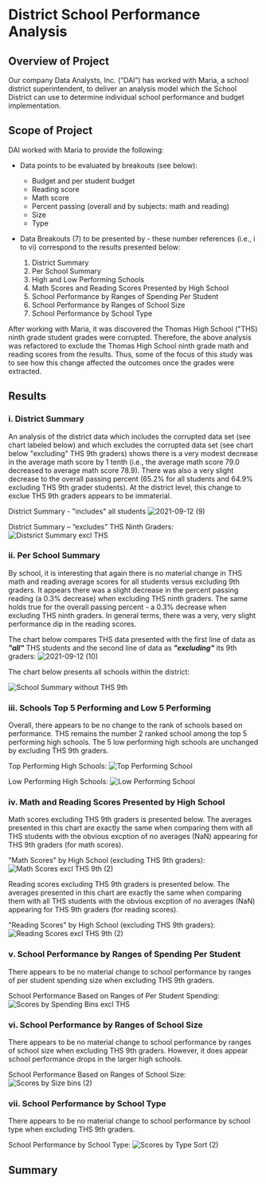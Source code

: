 
# District School Performance Analysis
## Overview of Project
Our company Data Analysts, Inc. (“DAI”) has worked with Maria, a school district superintendent, to deliver an analysis model which the School District can use to determine individual school performance and budget implementation.
## Scope of Project
DAI worked with Maria to provide the following:
* Data points to be evaluated by breakouts (see below):
  * Budget and per student budget
  * Reading score
  * Math score
  * Percent passing (overall and by subjects: math and reading)
  * Size
  * Type

* Data Breakouts (7) to be presented by - these number references (i.e., i to vi) correspond to the results presented below:
     1. District Summary
     2. Per School Summary
     3. High and Low Performing Schools
     4. Math Scores and Reading Scores Presented by High School
     5. School Performance by Ranges of Spending Per Student
     6. School Performance by Ranges of School Size
     7. School Performance by School Type
  
After working with Maria, it was discovered the Thomas High School ("THS) ninth grade student grades were corrupted.  Therefore, the above analysis was refactored to exclude the Thomas High School ninth grade math and reading scores from the results.  Thus, some of the focus of this study was to see how this change affected the outcomes once the grades were extracted.
## Results

### i.  District Summary
An analysis of the district data which includes the corrupted data set (see chart labeled below) and which excludes the corrupted data set (see chart below "excluding" THS 9th graders) shows there is a very modest decrease in the average math score by 1 tenth (i.e., the average math score 79.0 decreased to average math score 78.9).  There was also a very slight decrease to the overall passing percent (65.2% for all students and 64.9% excluding THS 9th grader students).  At the district level, this change to exclue THS 9th graders appears to be immaterial. 

District Summary - "includes" all students
![2021-09-12 (9)](https://user-images.githubusercontent.com/35401581/132998862-b92b2fc4-8da0-4f89-968c-ffa5734cc051.png)


District Summary – “excludes” THS Ninth Graders:
![Distsrict Summary excl THS](https://user-images.githubusercontent.com/35401581/132996591-6c2205fe-6a9d-4c47-a224-831c2fdc626f.png)

### ii.  Per School Summary
By school, it is interesting that again there is no material change in THS math and reading average scores for all students versus excluding 9th graders.  It appears there was a slight decrease in the percent passing reading (a 0.3% decrease) when excluding THS ninth graders. The same holds true for the overall passing percent - a 0.3% decrease when excluding THS ninth graders.  In general terms, there was a very, very slight performance dip in the reading scores.

The chart below compares THS data presented with the first line of data as ***"all"*** THS students and the second line of data as ***"excluding"*** its 9th graders:
![2021-09-12 (10)](https://user-images.githubusercontent.com/35401581/133000167-2d796997-7b01-458b-98ea-c66cc072e539.png)

The chart below presents all schools within the district:

![School Summary without THS 9th](https://user-images.githubusercontent.com/35401581/132996552-abd2d2f7-be8c-4e75-a2bf-c955a03faf74.png)

### iii.  Schools Top 5 Performing and Low 5 Performing

Overall, there appears to be no change to the rank of schools based on performance.  THS remains the number 2 ranked school among the top 5 performing high schools.  The 5 low performing high schools are unchanged by excluding THS 9th graders.

Top Performing High Schools:
![Top Performing School](https://user-images.githubusercontent.com/35401581/133003488-526f1736-8970-4509-b47f-35e578acff38.png)

Low Performing High Schools:
![Low Performing School](https://user-images.githubusercontent.com/35401581/133003473-dfde2352-64ec-40c1-897e-161f73511848.png)

### iv.  Math and Reading Scores Presented by High School
Math scores excluding THS 9th graders is presented below.  The averages presented in this chart are exactly the same when comparing them with all THS students with the obvious excption of no averages (NaN) appearing for THS 9th graders (for math scores).

"Math Scores" by High School (excluding THS 9th graders):
![Math Scores excl  THS 9th (2)](https://user-images.githubusercontent.com/35401581/133001730-4bca6050-4d59-4c27-8d4a-60afe07de186.png)

Reading scores excluding THS 9th graders is presented below.  The averages presented in this chart are exactly the same when comparing them with all THS students with the obvious excption of no averages (NaN) appearing for THS 9th graders (for reading scores).

"Reading Scores" by High School (excluding THS 9th graders):
![Reading Scores excl THS 9th (2)](https://user-images.githubusercontent.com/35401581/133001732-fdbd125e-cbc0-4312-8c32-4bca8143334c.png)

### v.  School Performance by Ranges of Spending Per Student 
There appears to be no material change to school performance by ranges of per student spending size when excluding THS 9th graders.

School Performance Based on Ranges of Per Student Spending:
![Scores by Spending Bins excl  THS](https://user-images.githubusercontent.com/35401581/133002218-22099783-a389-4637-93c0-f4a7bade14fc.png)

### vi.  School Performance by Ranges of School Size
There appears to be no material change to school performance by ranges of school size when excluding THS 9th graders.  However, it does appear school performance drops in the larger high schools.

School Performance Based on Ranges of School Size:
![Scores by Size bins (2)](https://user-images.githubusercontent.com/35401581/133003979-e1fe297f-dd06-4722-9439-6d556c9ebed0.png)

### vii.  School Performance by School Type
There appears to be no material change to school performance by school type when excluding THS 9th graders. 

School Performance by School Type:
![Scores by Type Sort (2)](https://user-images.githubusercontent.com/35401581/133002384-9c63f3dc-ce29-4187-8e33-a8eabc6ce17e.png)

## Summary

